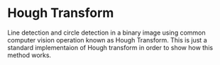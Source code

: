 # Hough Transform
Line detection and circle detection in a binary image using common computer vision operation known as Hough Transform. This is just a standard implementaion of Hough transform in order to show how this method works.
